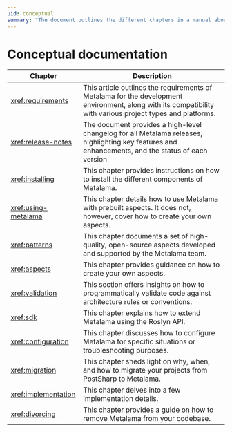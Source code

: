 ```yaml
---
uid: conceptual
summary: "The document outlines the different chapters in a manual about Metalama, covering topics like requirements, installation, usage, aspect creation, validation, configuration, migration, and removal."
---
```

# Conceptual documentation


| Chapter              | Description                                                                                                              |
|----------------------|--------------------------------------------------------------------------------------------------------------------------|
| <xref:requirements> | This article outlines the requirements of Metalama for the development environment, along with its compatibility with various project types and platforms.
| <xref:release-notes> | The document provides a high-level changelog for all Metalama releases, highlighting key features and enhancements, and the status of each version
| <xref:installing>   | This chapter provides instructions on how to install the different components of Metalama. |
| <xref:using-metalama> | This chapter details how to use Metalama with prebuilt aspects. It does not, however, cover how to create your own aspects.
| <xref:patterns> | This chapter documents a set of high-quality, open-source aspects developed and supported by the Metalama team. |
| <xref:aspects>      | This chapter provides guidance on how to create your own aspects.
| <xref:validation>    | This section offers insights on how to programmatically validate code against architecture rules or conventions.
| <xref:sdk> | This chapter explains how to extend Metalama using the Roslyn API.
| <xref:configuration>    | This chapter discusses how to configure Metalama for specific situations or troubleshooting purposes. |
| <xref:migration> | This chapter sheds light on why, when, and how to migrate your projects from PostSharp to Metalama.
| <xref:implementation> | This chapter delves into a few implementation details.
| <xref:divorcing> | This chapter provides a guide on how to remove Metalama from your codebase.

